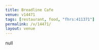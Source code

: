 ```yaml
---
title: Breadline Cafe
venue: v14471
tags: [restaurant, food, "fhrs:411371"]
permalink: /v/14471/
layout: venue
---
```

null